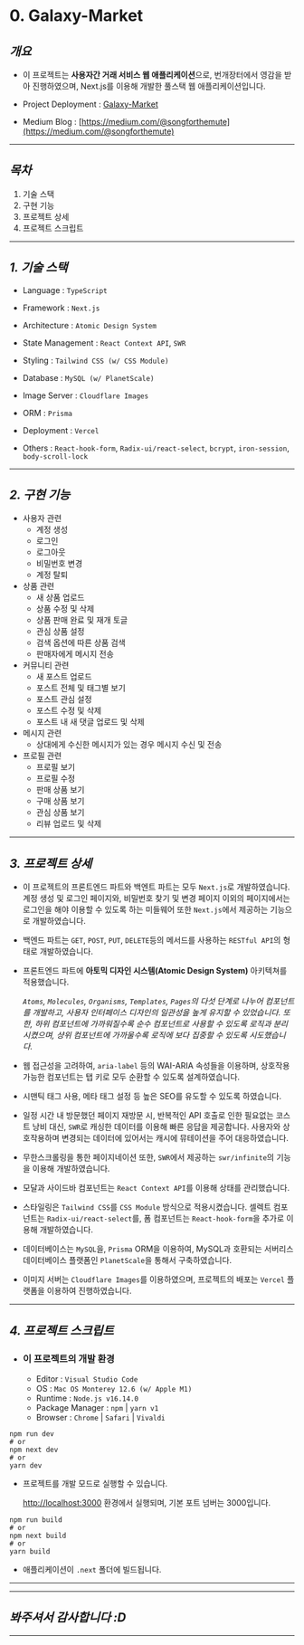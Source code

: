 # 0. Galaxy-Market

## **_개요_**

-   이 프로젝트는 **사용자간 거래 서비스 웹 애플리케이션**으로, 번개장터에서 영감을 받아 진행하였으며, Next.js를 이용해 개발한 풀스택 웹 애플리케이션입니다.

-   Project Deployment : [Galaxy-Market](https://galaxy-market-rose.vercel.app)

-   Medium Blog : [https://medium.com/@songforthemute](https://medium.com/@songforthemute)

---

## **_목차_**

1. 기술 스택
2. 구현 기능
3. 프로젝트 상세
4. 프로젝트 스크립트

---

## _1. 기술 스택_

-   Language : `TypeScript`

-   Framework : `Next.js`

-   Architecture : `Atomic Design System`

-   State Management : `React Context API`, `SWR`

-   Styling : `Tailwind CSS (w/ CSS Module)`

-   Database : `MySQL (w/ PlanetScale)`

-   Image Server : `Cloudflare Images`

-   ORM : `Prisma`

-   Deployment : `Vercel`

-   Others : `React-hook-form`, `Radix-ui/react-select`, `bcrypt`, `iron-session`, `body-scroll-lock`

---

## _2. 구현 기능_

-   사용자 관련
    -   계정 생성
    -   로그인
    -   로그아웃
    -   비밀번호 변경
    -   계정 탈퇴
-   상품 관련
    -   새 상품 업로드
    -   상품 수정 및 삭제
    -   상품 판매 완료 및 재개 토글
    -   관심 상품 설정
    -   검색 옵션에 따른 상품 검색
    -   판매자에게 메시지 전송
-   커뮤니티 관련
    -   새 포스트 업로드
    -   포스트 전체 및 태그별 보기
    -   포스트 관심 설정
    -   포스트 수정 및 삭제
    -   포스트 내 새 댓글 업로드 및 삭제
-   메시지 관련
    -   상대에게 수신한 메시지가 있는 경우 메시지 수신 및 전송
-   프로필 관련
    -   프로필 보기
    -   프로필 수정
    -   판매 상품 보기
    -   구매 상품 보기
    -   관심 상품 보기
    -   리뷰 업로드 및 삭제

---

## _3. 프로젝트 상세_

-   이 프로젝트의 프론트엔드 파트와 백엔트 파트는 모두 `Next.js`로 개발하였습니다. 계정 생성 및 로그인 페이지와, 비밀번호 찾기 및 변경 페이지 이외의 페이지에서는 로그인을 해야 이용할 수 있도록 하는 미들웨어 또한 `Next.js`에서 제공하는 기능으로 개발하였습니다.

-   백엔드 파트는 `GET`, `POST`, `PUT`, `DELETE`등의 메서드를 사용하는 `RESTful API`의 형태로 개발하였습니다.

-   프론트엔드 파트에 **아토믹 디자인 시스템(Atomic Design System)** 아키텍쳐를 적용했습니다.

    _`Atoms`, `Molecules`, `Organisms`, `Templates`, `Pages`의 다섯 단계로 나누어 컴포넌트를 개발하고, 사용자 인터페이스 디자인의 일관성을 높게 유지할 수 있었습니다. 또한, 하위 컴포넌트에 가까워질수록 순수 컴포넌트로 사용할 수 있도록 로직과 분리시켰으며, 샹위 컴포넌트에 가까울수록 로직에 보다 집중할 수 있도록 시도했습니다._

-   웹 접근성을 고려하여, `aria-label` 등의 WAI-ARIA 속성들을 이용하며, 상호작용 가능한 컴포넌트는 탭 키로 모두 순환할 수 있도록 설계하였습니다.

-   시맨틱 태그 사용, 메타 태그 설정 등 높은 SEO를 유도할 수 있도록 하였습니다.

-   일정 시간 내 방문했던 페이지 재방문 시, 반복적인 API 호출로 인한 필요없는 코스트 낭비 대신, `SWR`로 캐싱한 데이터를 이용해 빠른 응답을 제공합니다. 사용자와 상호작용하며 변경되는 데이터에 있어서는 캐시에 뮤테이션을 주어 대응하였습니다.

-   무한스크롤링을 통한 페이지네이션 또한, `SWR`에서 제공하는 `swr/infinite`의 기능을 이용해 개발하였습니다.

-   모달과 사이드바 컴포넌트는 `React Context API`를 이용해 상태를 관리했습니다.

-   스타일링은 `Tailwind CSS`를 `CSS Module` 방식으로 적용시켰습니다. 셀렉트 컴포넌트는 `Radix-ui/react-select`를, 폼 컴포넌트는 `React-hook-form`을 추가로 이용해 개발하였습니다.

-   데이터베이스는 `MySQL`을, `Prisma` ORM을 이용하여, MySQL과 호환되는 서버리스 데이터베이스 플랫폼인 `PlanetScale`을 통해서 구축하였습니다.

-   이미지 서버는 `Cloudflare Images`를 이용하였으며, 프로젝트의 배포는 `Vercel` 플랫폼을 이용하여 진행하였습니다.

---

## _4. 프로젝트 스크립트_

-   ### 이 프로젝트의 개발 환경
    -   Editor : `Visual Studio Code`
    -   OS : `Mac OS Monterey 12.6 (w/ Apple M1)`
    -   Runtime : `Node.js v16.14.0`
    -   Package Manager : `npm` | `yarn v1`
    -   Browser : `Chrome` | `Safari` | `Vivaldi`

```
npm run dev
# or
npm next dev
# or
yarn dev
```

-   프로젝트를 개발 모드로 실행할 수 있습니다.

    [http://localhost:3000]("http://localhost:3000") 환경에서 실행되며, 기본 포트 넘버는 3000입니다.

```
npm run build
# or
npm next build
# or
yarn build
```

-   애플리케이션이 `.next` 폴더에 빌드됩니다.

---

---

## _봐주셔서 감사합니다 :D_

---
